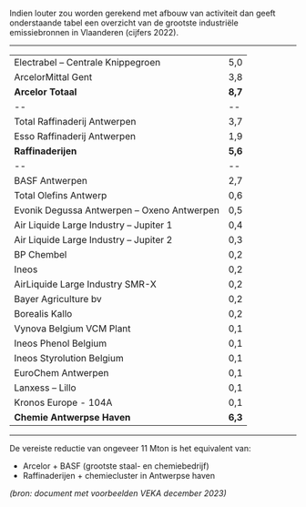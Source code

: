 Indien louter zou worden gerekend met afbouw van activiteit dan geeft onderstaande tabel een overzicht van de grootste industriële emissiebronnen in Vlaanderen (cijfers 2022).

---

|||
|--|--|
|Electrabel – Centrale Knippegroen|5,0|
|ArcelorMittal Gent|3,8|
|**Arcelor Totaal**|**8,7**|
|--|--|
|Total Raffinaderij Antwerpen|3,7|
|Esso Raffinaderij Antwerpen|1,9|
|**Raffinaderijen**|**5,6**|
|--|--|
|BASF Antwerpen|2,7|
|Total Olefins Antwerp|0,6|
|Evonik Degussa Antwerpen – Oxeno Antwerpen|0,5|
|Air Liquide Large Industry – Jupiter 1|0,4|
|Air Liquide Large Industry – Jupiter 2|0,3|
|BP Chembel|0,2|
|Ineos|0,2|
|AirLiquide Large Industry SMR-X|0,2|
|Bayer Agriculture bv|0,2|
|Borealis Kallo|0,2|
|Vynova Belgium VCM Plant|0,1|
|Ineos Phenol Belgium|0,1|
|Ineos Styrolution Belgium|0,1|
|EuroChem Antwerpen|0,1|
|Lanxess – Lillo|0,1|
|Kronos Europe - 104A|0,1|
|**Chemie Antwerpse Haven**|**6,3**|

---

De vereiste reductie van ongeveer 11 Mton is het equivalent van:

- Arcelor + BASF (grootste staal- en chemiebedrijf)
- Raffinaderijen + chemiecluster in Antwerpse haven 

*(bron: document met voorbeelden VEKA december 2023)*
